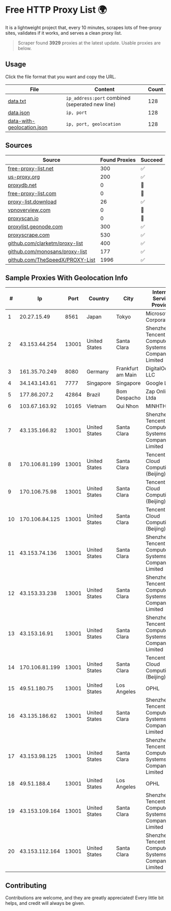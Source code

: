 
# Free HTTP Proxy List 🌍

It is a lightweight project that, every 10 minutes, scrapes lots of free-proxy sites, validates if it works, and serves a clean proxy list.


> Scraper found **3929** proxies at the latest update. Usable proxies are below.

## Usage

Click the file format that you want and copy the URL.


|File|Content|Count|
|----|-------|-----|
|[data.txt](https://raw.githubusercontent.com/themiralay/Proxy-List-World/master/data.txt)|`ip_address:port` combined (seperated new line)|128|
|[data.json](https://raw.githubusercontent.com/themiralay/Proxy-List-World/master/data.json)|`ip, port`|128|
|[data-with-geolocation.json](https://raw.githubusercontent.com/themiralay/Proxy-List-World/master/data-with-geolocation.json)|`ip, port, geolocation`|128|

## Sources

|Source|Found Proxies|Succeed|
|------|-------------|-------|
|[free-proxy-list.net](https://free-proxy-list.net)|300|✅|
|[us-proxy.org](https://www.us-proxy.org)|200|✅|
|[proxydb.net](http://proxydb.net)|0|🚫|
|[free-proxy-list.com](https://free-proxy-list.com/?page=&port=&type%5B%5D=http&type%5B%5D=https&up_time=0&search=Search)|0|🚫|
|[proxy-list.download](https://www.proxy-list.download/HTTP)|26|✅|
|[vpnoverview.com](https://vpnoverview.com/privacy/anonymous-browsing/free-proxy-servers)|0|🚫|
|[proxyscan.io](https://www.proxyscan.io)|0|🚫|
|[proxylist.geonode.com](https://proxylist.geonode.com/api/proxy-list?limit=300&page=1&sort_by=lastChecked&sort_type=desc&protocols=http,https)|300|✅|
|[proxyscrape.com](https://api.proxyscrape.com/v2/?request=displayproxies&protocol=http&timeout=10000&country=all&ssl=all&anonymity=all)|530|✅|
|[github.com/clarketm/proxy-list](https://raw.githubusercontent.com/clarketm/proxy-list/master/proxy-list-raw.txt)|400|✅|
|[github.com/monosans/proxy-list](https://raw.githubusercontent.com/monosans/proxy-list/main/proxies/http.txt)|177|✅|
|[github.com/TheSpeedX/PROXY-List](https://raw.githubusercontent.com/TheSpeedX/PROXY-List/master/http.txt)|1996|✅|


## Sample Proxies With Geolocation Info

|#|Ip|Port|Country|City|Internet Service Provider|
|-|--|----|-------|----|-------------------------|
|1|20.27.15.49|8561|Japan|Tokyo|Microsoft Corporation|
|2|43.153.44.254|13001|United States|Santa Clara|Shenzhen Tencent Computer Systems Company Limited|
|3|161.35.70.249|8080|Germany|Frankfurt am Main|DigitalOcean, LLC|
|4|34.143.143.61|7777|Singapore|Singapore|Google LLC|
|5|177.86.207.2|42864|Brazil|Bom Despacho|Zap Online Ltda|
|6|103.67.163.92|10165|Vietnam|Qui Nhon|MINHTHOIPC|
|7|43.135.166.82|13001|United States|Santa Clara|Shenzhen Tencent Computer Systems Company Limited|
|8|170.106.81.199|13001|United States|Santa Clara|Tencent Cloud Computing (Beijing) Co|
|9|170.106.75.98|13001|United States|Santa Clara|Tencent Cloud Computing (Beijing) Co|
|10|170.106.84.125|13001|United States|Santa Clara|Tencent Cloud Computing (Beijing) Co|
|11|43.153.74.136|13001|United States|Santa Clara|Shenzhen Tencent Computer Systems Company Limited|
|12|43.153.33.238|13001|United States|Santa Clara|Shenzhen Tencent Computer Systems Company Limited|
|13|43.153.16.91|13001|United States|Santa Clara|Shenzhen Tencent Computer Systems Company Limited|
|14|170.106.81.199|13001|United States|Santa Clara|Tencent Cloud Computing (Beijing) Co|
|15|49.51.180.75|13001|United States|Los Angeles|OPHL|
|16|43.135.186.62|13001|United States|Santa Clara|Shenzhen Tencent Computer Systems Company Limited|
|17|43.153.98.125|13001|United States|Santa Clara|Shenzhen Tencent Computer Systems Company Limited|
|18|49.51.188.4|13001|United States|Los Angeles|OPHL|
|19|43.153.109.164|13001|United States|Santa Clara|Shenzhen Tencent Computer Systems Company Limited|
|20|43.153.112.164|13001|United States|Santa Clara|Shenzhen Tencent Computer Systems Company Limited|



## Contributing

Contributions are welcome, and they are greatly appreciated! Every
little bit helps, and credit will always be given.

